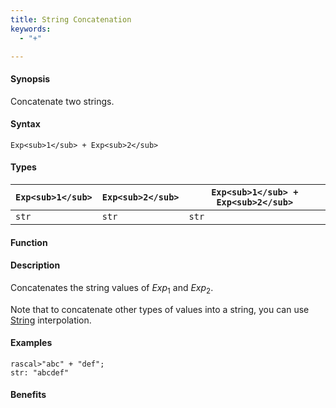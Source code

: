 ```yaml
---
title: String Concatenation
keywords:
  - "+"

---
```


#### Synopsis

Concatenate two strings.

#### Syntax

`Exp<sub>1</sub> + Exp<sub>2</sub>`

#### Types


| `Exp<sub>1</sub>` | `Exp<sub>2</sub>` | `Exp<sub>1</sub> + Exp<sub>2</sub>`  |
| --- | --- | --- |
| `str`     | `str`     | `str`                |


#### Function

#### Description

Concatenates the string values of _Exp_<sub>1</sub> and _Exp_<sub>2</sub>.

Note that to concatenate other types of values into a string, you can use [String](/Rascal/Expressions/Values/String) interpolation.

#### Examples


```rascal-shell
rascal>"abc" + "def";
str: "abcdef"
```

#### Benefits


